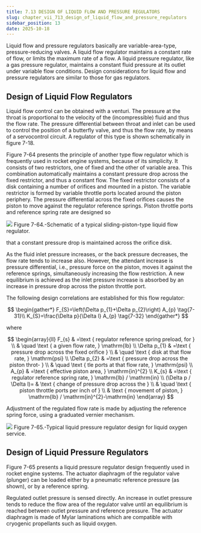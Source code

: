 ```yaml
---
title: 7.13 DESIGN OF LIQUID FLOW AND PRESSURE REGULATORS
slug: chapter_vii_713_design_of_liquid_flow_and_pressure_regulators
sidebar_position: 13
date: 2025-10-18
---
```


Liquid flow and pressure regulators basically are variable-area-type, pressure-reducing valves. A liquid flow regulator maintains a constant rate of flow, or limits the maximum rate of a flow. A liquid pressure regulator, like a gas pressure regulator, maintains a constant fluid pressure at its outlet under variable flow conditions. Design considerations for liquid flow and pressure regulators are similar to those for gas regulators.

## Design of Liquid Flow Regulators

Liquid flow control can be obtained with a venturi. The pressure at the throat is proportional to the velocity of the (incompressible) fluid and thus the flow rate. The pressure differential between throat and inlet can be used to control the position of a butterfly valve, and thus the flow rate, by means of a servocontrol circuit. A regulator of this type is shown schematically in figure 7-18.

Figure 7-64 presents the principle of another type flow regulator which is frequently used in rocket engine systems, because of its simplicity. It consists of two restrictors, one of fixed and the other of variable area. This combination automatically maintains a constant pressure drop across the fixed restrictor, and thus a constant flow. The fixed restrictor consists of a disk containing a number of orifices and mounted in a piston. The variable restrictor is formed by variable throttle ports located around the piston periphery. The pressure differential across the fixed orifices causes the piston to move against the regulator reference springs. Piston throttle ports and reference spring rate are designed so

![](/img/DLPRE/image_271.jpg)
Figure 7-64.-Schematic of a typical sliding-piston-type liquid flow regulator.

that a constant pressure drop is maintained across the orifice disk.

As the fluid inlet pressure increases, or the back pressure decreases, the flow rate tends to increase also. However, the attendant increase is pressure differential, i.e., pressure force on the piston, moves it against the reference springs, simultaneously increasing the flow restriction. A new equilibrium is achieved as the inlet pressure increase is absorbed by an increase in pressure drop across the piston throttle port.

The following design correlations are established for this flow regulator:

$$
\begin{gather*}
F_{S}=\left(\Delta p_{1}+\Delta p_{2}\right) A_{p}  \tag{7-31}\\
K_{S}=\frac{\Delta p}{\Delta l} A_{p} \tag{7-32}
\end{gather*}
$$

where

$$
\begin{array}{ll}
F_{s} & =\text { regulator reference spring preload, for } \\
& \quad \text { a given flow rate, } \mathrm{lb} \\
\Delta p_{1} & =\text { pressure drop across the fixed orifice } \\
& \quad \text { disk at that flow rate, } \mathrm{psi} \\
\Delta p_{2} & =\text { pressure drop across the piston throt- } \\
& \quad \text { tle ports at that flow rate, } \mathrm{psi} \\
A_{p} & =\text { effective piston area, } \mathrm{in}^{2} \\
K_{s} & =\text { regulator reference spring rate, } \mathrm{lb} / \mathrm{in} \\
(\Delta p / \Delta l)= & \text { change of pressure drop across the } \\
& \quad \text { piston throttle ports per inch of } \\
& \text { movement of piston, } \mathrm{lb} / \mathrm{in}^{2}-\mathrm{in}
\end{array}
$$

Adjustment of the regulated flow rate is made by adjusting the reference spring force, using a graduated vernier mechanism.

![](/img/DLPRE/image_272.jpg)
Figure 7-65.-Typical liquid pressure regulator design for liquid oxygen service.

## Design of Liquid Pressure Regulators

Figure 7-65 presents a liquid pressure regulator design frequently used in rocket engine systems. The actuator diaphragm of the regulator valve (plunger) can be loaded either by a pneumatic reference pressure (as shown), or by a reference spring.

Regulated outlet pressure is sensed directly. An increase in outlet pressure tends to reduce the flow area of the regulator valve until an equilibrium is reached between outlet pressure and reference pressure. The actuator diaphragm is made of Mylar laminations which are compatible with cryogenic propellants such as liquid oxygen.
